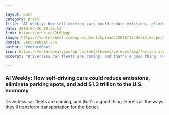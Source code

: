 ```yaml
---

layout: post
category: press
title: "AI Weekly: How self-driving cars could reduce emissions, eliminate parking spots, and add $1.3 trillion to the U.S. economy"
date: 2019-04-26 19:36:52
link: https://vrhk.co/2L6Hyqp
image: https://venturebeat.com/wp-content/uploads/2018/12/Untitled.png?w=1200&strip=all
domain: venturebeat.com
author: "VentureBeat"
icon: https://venturebeat.com/wp-content/themes/vb-news/img/favicon.ico
excerpt: "Driverless car fleets are coming, and that's a good thing. Here's all the ways they'll transform transportation for the better."

---
```


### AI Weekly: How self-driving cars could reduce emissions, eliminate parking spots, and add $1.3 trillion to the U.S. economy

Driverless car fleets are coming, and that's a good thing. Here's all the ways they'll transform transportation for the better.